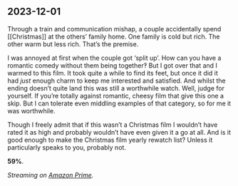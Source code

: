 ## 2023-12-01

Through a train and communication mishap, a couple accidentally spend [[Christmas]] at the others’ family home. One family is cold but rich. The other warm but less rich. That’s the premise.

I was annoyed at first when the couple got ‘split up’. How can you have a romantic comedy without them being together‽ But I got over that and I warmed to this film. It took quite a while to find its feet, but once it did it had _just_ enough charm to keep me interested and satisfied. And whilst the ending doesn’t quite land this was still a worthwhile watch. Well, judge for yourself. If you’re totally against romantic, cheesy film that give this one a skip. But I can tolerate even middling examples of that category, so for me it was worthwhile.

Though I freely admit that if this wasn’t a Christmas film I wouldn’t have rated it as high and probably wouldn’t have even given it a go at all. And is it good enough to make the Christmas film yearly rewatch list? Unless it particularly speaks to you, probably not.

**59%**.

_Streaming on [Amazon Prime](https://www.justwatch.com/uk/movie/your-christmas-or-mine)._